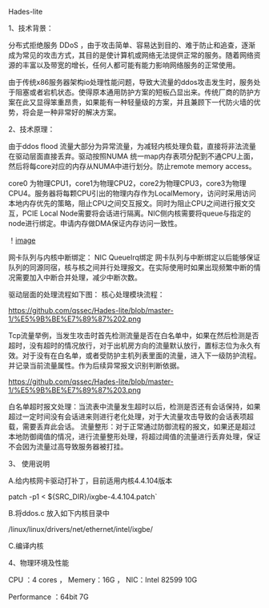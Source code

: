 Hades-lite

1、技术背景：

分布式拒绝服务 DDoS ，由于攻击简单、容易达到目的、难于防止和追查，逐渐成为常见的攻击方式，其目的是使计算机或网络无法提供正常的服务。随着网络资源的丰富以及带宽的增长，任何人都可能有能力影响网络服务的正常使用。

由于传统x86服务器架构io处理性能问题，导致大流量的ddos攻击发生时，服务处于阻塞或者宕机状态。使得原本通用防护方案的短板凸显出来。传统厂商的防护方案在此又显得笨重昂贵，如果能有一种轻量级的方案，并且兼顾下一代防火墙的优势，将会是一种非常好的解决方案。

2、技术原理：

由于ddos flood 流量大部分为异常流量，为减轻内核处理负载，直接将非法流量在驱动层面直接丢弃。驱动按照NUMA 统一map内存表项分配到不通CPU上面，然后将每core对应的内存从NUMA中进行划分。防止remote memory access。

core0 为物理CPU1，core1为物理CPU2，core2为物理CPU3，core3为物理CPU4。服务器将每颗CPU引出的物理内存作为LocalMemory，访问时采用访问本地内存优先的策略，阻止CPU之间交互报文。同时为阻止CPU之间进行报文交互，PCIE Local Node需要将会话进行隔离。NIC侧内核需要将queue与指定的node进行绑定。申请内存做DMA保证内存访问一致性。

！[image](https://github.com/qssec/Hades-lite/blob/master-1/%E5%9B%BE%E7%89%87%201.png)

网卡队列与内核中断绑定： NIC QueueIrq绑定 网卡队列与中断绑定以后能够保证队列的同源同宿，核与核之间并行处理报文。在实际使用时如果出现频繁中断的情况需要加入中断合并处理，减少中断次数。

驱动层面的处理流程如下图： 核心处理模块流程：

https://github.com/qssec/Hades-lite/blob/master-1/%E5%9B%BE%E7%89%87%202.png

Tcp流量举例，当发生攻击时首先检测流量是否在白名单中，如果在然后检测是否超时，没有超时的情况放行，对于出机房方向的流量默认放行，置标志位为永久有效。对于没有在白名单，或者受防护主机列表里面的流量，进入下一级防护流程。并记录当前流量属性。作为后续异常报文识别判断依据。

https://github.com/qssec/Hades-lite/blob/master-1/%E5%9B%BE%E7%89%87%203.png

白名单超时报文处理：当流表中流量发生超时以后，检测是否还有会话保持，如果超过一定时间没有会话进来则进行老化处理，对于大流量攻击导致的会话表项超载，需要丢弃此会话。 流量整形：对于正常通过防御流程的报文，如果还是超过本地防御阈值的情况，进行流量整形处理，将超过阈值的流量进行丢弃处理，保证不会因为流量过高导致服务器被打挂。

3、 使用说明

A.给内核网卡驱动打补丁，目前适用内核4.4.104版本

patch -p1 < ${SRC_DIR}/ixgbe-4.4.104.patch`

B.将ddos.c 放入如下内核目录中

/linux/linux/drivers/net/ethernet/intel/ixgbe/

C.编译内核

4、物理环境及性能

CPU ：4 cores ， Memery：16G ， NIC：Intel 82599 10G

Performance ：64bit 7G
